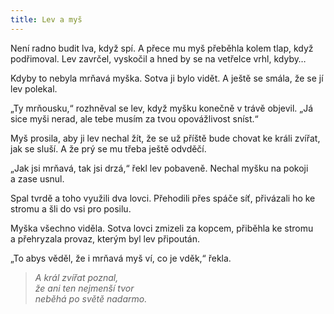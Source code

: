 ```yaml
---
title: Lev a myš
---
```


  

Není radno budit lva, když spí. A přece mu myš přeběhla kolem tlap, když podřimoval. Lev zavrčel, vyskočil a hned by se na vetřelce vrhl, kdyby…

Kdyby to nebyla mrňavá myška. Sotva ji bylo vidět. A ještě se smála, že se jí lev polekal.

„Ty mrňousku,“ rozhněval se lev, když myšku konečně v trávě objevil. „Já sice myši nerad, ale tebe musím za tvou opovážlivost sníst.“

Myš prosila, aby ji lev nechal žít, že se už příště bude chovat ke králi zvířat, jak se sluší. A že prý se mu třeba ještě odvděčí.

„Jak jsi mrňavá, tak jsi drzá,“ řekl lev pobaveně. Nechal myšku na pokoji a zase usnul.

Spal tvrdě a toho využili dva lovci. Přehodili přes spáče síť, přivázali ho ke stromu a šli do vsi pro posilu.

Myška všechno viděla. Sotva lovci zmizeli za kopcem, přiběhla ke stromu a přehryzala provaz, kterým byl lev připoután.

„To abys věděl, že i mrňavá myš ví, co je vděk,“ řekla.

> _A král zvířat poznal,  
> že ani ten nejmenší tvor  
> neběhá po světě nadarmo._
